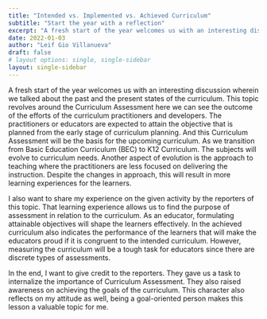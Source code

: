 ```yaml
---
title: "Intended vs. Implemented vs. Achieved Curriculum"
subtitle: "Start the year with a reflection"
excerpt: "A fresh start of the year welcomes us with an interesting discussion"
date: 2022-01-03  
author: "Leif Gio Villanueva"
draft: false
# layout options: single, single-sidebar
layout: single-sidebar
---
```


A fresh start of the year welcomes us with an interesting discussion wherein we talked about the past and the present states of the curriculum. This topic revolves around the Curriculum Assessment here we can see the outcome of the efforts of the curriculum practitioners and developers. The practitioners or educators are expected to attain the objective that is planned from the early stage of curriculum planning. And this Curriculum Assessment will be the basis for the upcoming curriculum. As we transition from Basic Education Curriculum (BEC) to K12 Curriculum. The subjects will evolve to curriculum needs. Another aspect of evolution is the approach to teaching where the practitioners are less focused on delivering the instruction. Despite the changes in approach, this will result in more learning experiences for the learners. 

I also want to share my experience on the given activity by the reporters of this topic. That learning experience allows us to find the purpose of assessment in relation to the curriculum. As an educator, formulating attainable objectives will shape the learners effectively. In the achieved curriculum also indicates the performance of the learners that will make the educators proud if it is congruent to the intended curriculum. However, measuring the curriculum will be a tough task for educators since there are discrete types of assessments. 

In the end, I want to give credit to the reporters. They gave us a task to internalize the importance of Curriculum Assessment. They also raised awareness on achieving the goals of the curriculum. This character also reflects on my attitude as well, being a goal-oriented person makes this lesson a valuable topic for me.


